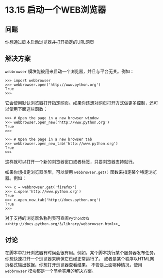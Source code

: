 # 13.15 启动一个WEB浏览器

## 问题

你想通过脚本启动浏览器并打开指定的URL网页

## 解决方案

`webbrowser` 模块能被用来启动一个浏览器，并且与平台无关。例如：

```
>>> import webbrowser
>>> webbrowser.open('http://www.python.org')
True
>>>
```

它会使用默认浏览器打开指定网页。如果你还想对网页打开方式做更多控制，还可以使用下面这些函数：

```
>>> # Open the page in a new browser window
>>> webbrowser.open_new('http://www.python.org')
True
>>>

>>> # Open the page in a new browser tab
>>> webbrowser.open_new_tab('http://www.python.org')
True
>>>
```

这样就可以打开一个新的浏览器窗口或者标签，只要浏览器支持就行。

如果你想指定浏览器类型，可以使用 `webbrowser.get()` 函数来指定某个特定浏览器。例如：

```
>>> c = webbrowser.get('firefox')
>>> c.open('http://www.python.org')
True
>>> c.open_new_tab('http://docs.python.org')
True
>>>
```

对于支持的浏览器名称列表可查阅`Python文档 <<http://docs.python.org/3/library/webbrowser.html>>`_

## 讨论

在脚本中打开浏览器有时候会很有用。例如，某个脚本执行某个服务器发布任务， 你想快速打开一个浏览器来确保它已经正常运行了。 或者是某个程序以HTML网页格式输出数据，你想打开浏览器查看结果。 不管是上面哪种情况，使用 `webbrowser` 模块都是一个简单实用的解决方案。